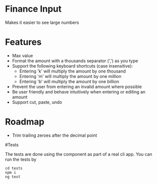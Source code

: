 # Finance Input

Makes it easier to see large numbers

# Features

* Max value
* Format the amount with a thousands separator (',') as you type
* Support the following keyboard shortcuts (case insensitive):
  * Entering 'k' will multiply the amount by one thousand
  * Entering 'm' will multiply the amount by one million
  * Entering 'b' will multiply the amount by one billion
* Prevent the user from entering an invalid amount where possible
* Be user friendly and behave intuitively when entering or editing an amount
* Support cut, paste, undo

# Roadmap
* Trim trailing zeroes after the decimal point

#Tests

The tests are done using the component as part of a real cli app. You can run the tests by 

```
cd tests
npm i
ng test
```

